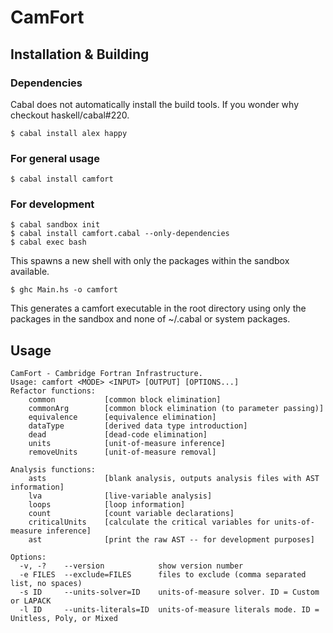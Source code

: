 # CamFort

## Installation & Building

### Dependencies

Cabal does not automatically install the build tools. If you wonder why
checkout haskell/cabal#220.

```
$ cabal install alex happy
```

### For general usage

```
$ cabal install camfort
```

### For development

```
$ cabal sandbox init
$ cabal install camfort.cabal --only-dependencies
$ cabal exec bash
```

This spawns a new shell with only the packages within the sandbox available.

```
$ ghc Main.hs -o camfort
```

This generates a camfort executable in the root directory using only the
packages in the sandbox and none of ~/.cabal or system packages.

## Usage

```
CamFort - Cambridge Fortran Infrastructure.
Usage: camfort <MODE> <INPUT> [OUTPUT] [OPTIONS...]
Refactor functions:
	common         	 [common block elimination]
	commonArg      	 [common block elimination (to parameter passing)]
	equivalence    	 [equivalence elimination]
	dataType       	 [derived data type introduction]
	dead           	 [dead-code elimination]
	units          	 [unit-of-measure inference]
	removeUnits    	 [unit-of-measure removal]

Analysis functions:
	asts           	 [blank analysis, outputs analysis files with AST information]
	lva            	 [live-variable analysis]
	loops          	 [loop information]
	count          	 [count variable declarations]
	criticalUnits  	 [calculate the critical variables for units-of-measure inference]
	ast            	 [print the raw AST -- for development purposes]

Options:
  -v, -?    --version            show version number
  -e FILES  --exclude=FILES      files to exclude (comma separated list, no spaces)
  -s ID     --units-solver=ID    units-of-measure solver. ID = Custom or LAPACK
  -l ID     --units-literals=ID  units-of-measure literals mode. ID = Unitless, Poly, or Mixed
```

